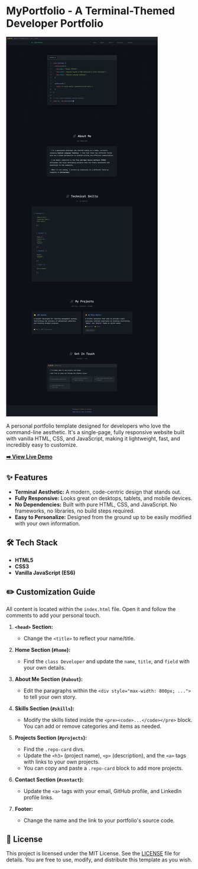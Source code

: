 # MyPortfolio - A Terminal-Themed Developer Portfolio

![Portfolio Screenshot](./screenshot.png)

A personal portfolio template designed for developers who love the command-line aesthetic. It's a single-page, fully responsive website built with vanilla HTML, CSS, and JavaScript, making it lightweight, fast, and incredibly easy to customize.

**[➡️ View Live Demo](https://isotjs.github.io/myportfolio/)**

## ✨ Features

- **Terminal Aesthetic:** A modern, code-centric design that stands out.
- **Fully Responsive:** Looks great on desktops, tablets, and mobile devices.
- **No Dependencies:** Built with pure HTML, CSS, and JavaScript. No frameworks, no libraries, no build steps required.
- **Easy to Personalize:** Designed from the ground up to be easily modified with your own information.

## 🛠️ Tech Stack

- **HTML5**
- **CSS3**
- **Vanilla JavaScript (ES6)**

## ✏️ Customization Guide

All content is located within the `index.html` file. Open it and follow the comments to add your personal touch.

1.  **`<head>` Section:**
    - Change the `<title>` to reflect your name/title.

2.  **Home Section (`#home`):**
    - Find the `class Developer` and update the `name`, `title`, and `field` with your own details.

3.  **About Me Section (`#about`):**
    - Edit the paragraphs within the `<div style="max-width: 800px; ...">` to tell your own story.

4.  **Skills Section (`#skills`):**
    - Modify the skills listed inside the `<pre><code>...</code></pre>` block. You can add or remove categories and items as needed.

5.  **Projects Section (`#projects`):**
    - Find the `.repo-card` divs.
    - Update the `<h3>` (project name), `<p>` (description), and the `<a>` tags with links to your own projects.
    - You can copy and paste a `.repo-card` block to add more projects.

6.  **Contact Section (`#contact`):**
    - Update the `<a>` tags with your email, GitHub profile, and LinkedIn profile links.

7.  **Footer:**
    - Change the name and the link to your portfolio's source code.

## 📜 License

This project is licensed under the MIT License. See the [LICENSE](LICENSE) file for details. You are free to use, modify, and distribute this template as you wish.
